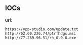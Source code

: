 
## IOCs

__url__:

```text
https://ypp-studio.com/update.txt
http://62.60.226.74/ptrfhdgs.msi
http://77.239.96.51/rh_0.9.0.exe
```